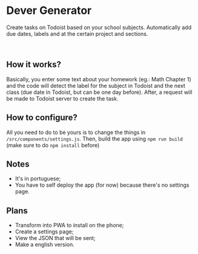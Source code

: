 # Dever Generator
Create tasks on Todoist based on your school subjects. Automatically add due dates, labels and at the certain project and sections.

<br>

## How it works?
Basically, you enter some text about your homework (eg.: Math Chapter 1) and the code will detect the label for the subject in Todoist and the next class (due date in Todoist, but can be one day before). After, a request will be made to Todoist server to create the task.

## How to configure?
All you need to do to be yours is to change the things in `/src/components/settings.js`.
Then, build the app using `npm run build` (make sure to do `npm install` before)

## Notes
- It's in portuguese;
- You have to self deploy the app (for now) because there's no settings page.

## Plans
- Transform into PWA to install on the phone;
- Create a settings page;
- View the JSON that will be sent;
- Make a english version.